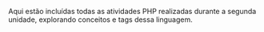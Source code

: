 Aqui estão incluídas todas as atividades PHP realizadas durante a segunda unidade, 
explorando conceitos e tags dessa linguagem.
